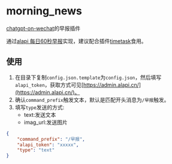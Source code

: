 # morning_news
[chatgpt-on-wechat](https://github.com/zhayujie/chatgpt-on-wechat)的早报插件

通过[alapi 每日60秒早报](http://www.alapi.cn/api/view/93)实现，建议配合插件[timetask](https://github.com/haikerapples/timetask)食用。

## 使用
1. 在目录下复制`config.json.template`为`config.json`，然后填写`alapi_token`，获取方式可见[https://admin.alapi.cn/](https://admin.alapi.cn/)。
2. 确认`command_prefix`触发文本，默认是匹配开头消息为`/早报`触发。
2. 填写`type`发送的方式:
    - text:发送文本
    - imag_url:发送图片
```json
{
    "command_prefix": "/早报",
    "alapi_token": "xxxxx",
    "type": "text"
}
```
